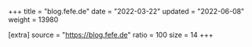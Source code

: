 +++
title = "blog.fefe.de"
date = "2022-03-22"
updated = "2022-06-08"
weight = 13980

[extra]
source = "https://blog.fefe.de"
ratio = 100
size = 14
+++
